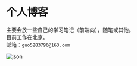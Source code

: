 # 个人博客

主要会放一些自己的学习笔记（前端向），随笔或其他。  
目前工作在北京。  
邮箱：`guo5283796@163.com`  

![json ](/guoshuai6511/blog/blob/master/images/da-hua-json.png)